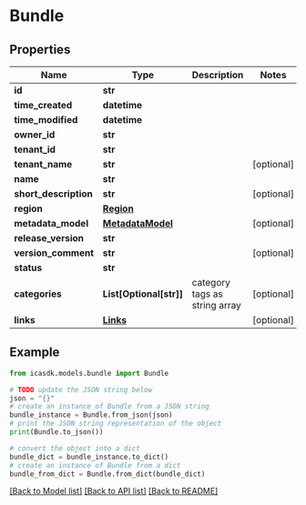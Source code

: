 # Bundle


## Properties

Name | Type | Description | Notes
------------ | ------------- | ------------- | -------------
**id** | **str** |  | 
**time_created** | **datetime** |  | 
**time_modified** | **datetime** |  | 
**owner_id** | **str** |  | 
**tenant_id** | **str** |  | 
**tenant_name** | **str** |  | [optional] 
**name** | **str** |  | 
**short_description** | **str** |  | [optional] 
**region** | [**Region**](Region.md) |  | 
**metadata_model** | [**MetadataModel**](MetadataModel.md) |  | [optional] 
**release_version** | **str** |  | 
**version_comment** | **str** |  | [optional] 
**status** | **str** |  | 
**categories** | **List[Optional[str]]** | category tags as string array | [optional] 
**links** | [**Links**](Links.md) |  | [optional] 

## Example

```python
from icasdk.models.bundle import Bundle

# TODO update the JSON string below
json = "{}"
# create an instance of Bundle from a JSON string
bundle_instance = Bundle.from_json(json)
# print the JSON string representation of the object
print(Bundle.to_json())

# convert the object into a dict
bundle_dict = bundle_instance.to_dict()
# create an instance of Bundle from a dict
bundle_from_dict = Bundle.from_dict(bundle_dict)
```
[[Back to Model list]](../README.md#documentation-for-models) [[Back to API list]](../README.md#documentation-for-api-endpoints) [[Back to README]](../README.md)


